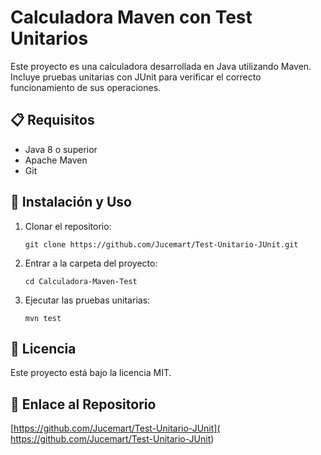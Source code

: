 # Calculadora Maven con Test Unitarios

Este proyecto es una calculadora desarrollada en Java utilizando Maven. Incluye pruebas unitarias con JUnit para verificar el correcto funcionamiento de sus operaciones.

## 📋 Requisitos

- Java 8 o superior
- Apache Maven
- Git

## 🚀 Instalación y Uso

1. Clonar el repositorio:
   ```
   git clone https://github.com/Jucemart/Test-Unitario-JUnit.git
   ```

2. Entrar a la carpeta del proyecto:
   ```
   cd Calculadora-Maven-Test
   ```

3. Ejecutar las pruebas unitarias:
   ```
   mvn test
   ```

## 📄 Licencia

Este proyecto está bajo la licencia MIT.

## 📌 Enlace al Repositorio

[https://github.com/Jucemart/Test-Unitario-JUnit]( https://github.com/Jucemart/Test-Unitario-JUnit)

